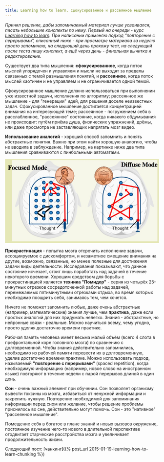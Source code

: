 ```yaml
---
title: Learning how to learn. Сфокусированное и рассеянное мышление
---
```


*Принял   решение,  дабы   запоминаемый  материал   лучше  усваивался,   писать
небольшие  конспекты  по нему.  Первый  на  очереди  -  курс [Learning  how  to
learn](https://www.coursera.org/course/learning). При написании применяю подход
"повторение с перерывами",  описанный ниже - при просмотре  материала за неделю
просто запоминаю, на следующий день прохожу тест, на следующий после теста пишу
конспект, а ещё через день - финальная вычитка и редактирование.*

Существует  два   типа  мышления:   **сфокусированное**,  когда   поток  мыслей
упорядочен  и  управляем и  мысли  не  выходят  за  пределы связанных  с  темой
размышления  понятий,  и  **рассеянное**,  когда поток  мыслей  хаотичен  и  не
управляем и не ограничивается одной темой.

Сфокусированное  мышление должно  использоваться при  выполнении уже  известной
задачи, исполнения по алгоритму; рассеянное же мышление - для "генерации" идей,
для  решения доселе  неизвестных  задач.  Сфокусированное мышление  достигается
концентрацией  внимания на  интересующей  теме; рассеянное  - погружением  себя
в  расслабленное,   "рассеянное"  состояние,  когда  никакого   обдумывания  не
происходит: путём приёма душа, физических упражнений, дрёмы, или даже просмотра
не заставляющих напрягать мозг видео.

**Использование  аналогий** -  хороший  способ запомнить  и понять  абстрактные
понятия. Важно при этом найти хорошую аналогию, чтобы не вводила в заблуждение.
Например,  на  картинке  ниже  два типа  мышления  сравниваются  с  пинбольными
автоматами.

![](/images/learning-how-to-learn/1-pinball.jpg)

**Прокрастинация** - попытка мозга отсрочить исполнение задачи, ассоциируемое с
дискомфортом, и  незаметное смещение  внимания на другие,  возможно, связанные,
но  менее  полезные  для  достижения  задачи  виды  деятельности.  Исследования
показывают, что данное состояние исчезает,  стоит лишь поработать над задачей в
течение  некоторого времени.  Хорошим  средством для  борьбы с  прокрастинацией
является  **техника  "Помидор"**  -   серия  из  четырёх  25-минутных  отрезков
сосредоточенной  работы  над   задачей,  перемежаемых  пятиминутными  отрезками
отдыха,  во  время  которых  *необходимо* поощрить  себя,  занимаясь  тем,  чем
хочется.

Ничего  не   поможет  запомнить   любые,  даже  очень   абстрактные  (например,
математические) знания лучше, чем **практика**,  даже если простых аналогий для
них придумать  нелегко. Знания  - абстрактные, но  нейронные связи  - реальные.
Можно научиться всему, чему угодно, просто уделяя достаточно времени практике.

Рабочая  память   человека  имеет   весьма  малый  объём   (всего  4   слота  в
префронтальной  коре  головного мозга)  по  сравнению  с долговременной.  Чтобы
знания действительно запомнились,  необходимо из рабочей памяти  перевести их в
долговременную, уделив достаточно времени  практике. Можно использовать подход,
называемый **"повторение с перерывами"** (spaced repetition), когда необходимую
информацию (например,  новое слово  на иностранном  языке) повторяют  в течение
недели с парой перерывов длиной в один день.

**Сон** -  очень важный элемент  при обучении. Сон позволяет  организму вывести
токсины  из  мозга,  избавиться  от ненужной  информации  и  закрепить  нужную.
Повторение необходимой для запоминания информации перед сном или желание, чтобы
решение  проблемы приснилось  во сне,  действительно  могут помочь.  Сон -  это
"нативное" "рассеянное мышление".

Помещение себя в  богатое в плане знаний и новых  вызовов окружение, постоянное
изучение  чего-то   нового  в  длительной  перспективе   отодвигает  старческие
расстройства мозга и увеличивает продолжительность жизни.

Следующий пост: [чанкинг]({% post_url 2015-01-19-learning-how-to-learn-chunking %})
